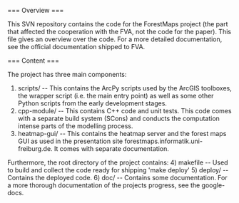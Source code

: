 === Overview ===

This SVN repository contains the code for the ForestMaps project (the part that 
affected the cooperation with the FVA, not the code for the paper). This file 
gives an overview over the code. For a more detailed documentation, see the 
official documentation shipped to FVA.

=== Content ===

The project has three main components:
 1) scripts/ -- This contains the ArcPy scripts used by the ArcGIS toolboxes,
  the wrapper script (i.e. the main entry point) as well as some other Python 
  scripts from the early development stages.
 2) cpp-module/ -- This contains C++ code and unit tests. This code comes with
  a separate build system (SCons) and conducts the computation intense parts
  of the modelling process.
 3) heatmap-gui/ -- This contains the heatmap server and the forest maps GUI as
  used in the presentation site forestmaps.informatik.uni-freiburg.de. It comes
  with separate documentation.
  
Furthermore, the root directory of the project contains:
 4) makefile -- Used to build and collect the code ready for shipping 'make
  deploy'
 5) deploy/ -- Contains the deployed code.
 6) doc/ -- Contains some documentation. For a more thorough documentation of
  the projects progress, see the google-docs.



